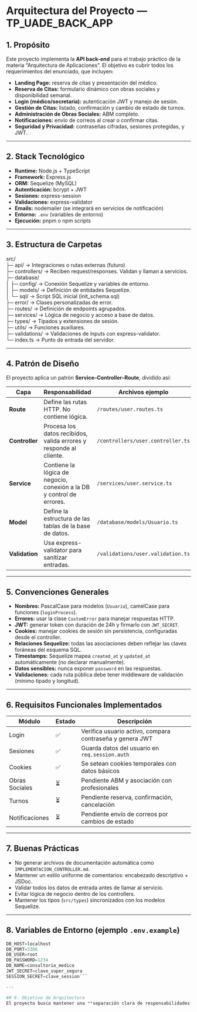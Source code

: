 # Arquitectura del Proyecto — TP_UADE_BACK_APP

## 1. Propósito
Este proyecto implementa la **API back-end** para el trabajo práctico de la materia “Arquitectura de Aplicaciones”.
El objetivo es cubrir todos los requerimientos del enunciado, que incluyen:
- **Landing Page:** reserva de citas y presentación del médico.
- **Reserva de Citas:** formulario dinámico con obras sociales y disponibilidad semanal.
- **Login (médico/secretaria):** autenticación JWT y manejo de sesión.
- **Gestión de Citas:** listado, confirmación y cambio de estado de turnos.
- **Administración de Obras Sociales:** ABM completo.
- **Notificaciones:** envío de correos al crear o confirmar citas.
- **Seguridad y Privacidad:** contraseñas cifradas, sesiones protegidas, y JWT.

---

## 2. Stack Tecnológico
- **Runtime:** Node.js + TypeScript
- **Framework:** Express.js
- **ORM:** Sequelize (MySQL)
- **Autenticación:** bcrypt + JWT
- **Sesiones:** express-session
- **Validaciones:** express-validator
- **Emails:** nodemailer (se integrará en servicios de notificación)
- **Entorno:** `.env` (variables de entorno)
- **Ejecución:** pnpm o npm scripts

---

## 3. Estructura de Carpetas
src/  
├─ api/ → Integraciones o rutas externas (futuro)  
├─ controllers/ → Reciben request/responses. Validan y llaman a servicios.  
├─ database/  
│ ├─ config/ → Conexión Sequelize y variables de entorno.  
│ ├─ models/ → Definición de entidades Sequelize.  
│ └─ sql/ → Script SQL inicial (init\_schema.sql)  
├─ error/ → Clases personalizadas de error.  
├─ routes/ → Definición de endpoints agrupados.  
├─ services/ → Lógica de negocio y acceso a base de datos.  
├─ types/ → Tipados y extensiones de sesión.  
├─ utils/ → Funciones auxiliares.  
├─ validations/ → Validaciones de inputs con express-validator.  
└─ index.ts → Punto de entrada del servidor.


---

## 4. Patrón de Diseño
El proyecto aplica un patrón **Service–Controller–Route**, dividido así:

| Capa | Responsabilidad | Archivos ejemplo |
|------|-----------------|------------------|
| **Route** | Define las rutas HTTP. No contiene lógica. | `/routes/user.routes.ts` |
| **Controller** | Procesa los datos recibidos, valida errores y responde al cliente. | `/controllers/user.controller.ts` |
| **Service** | Contiene la lógica de negocio, conexión a la DB y control de errores. | `/services/user.service.ts` |
| **Model** | Define la estructura de las tablas de la base de datos. | `/database/models/Usuario.ts` |
| **Validation** | Usa express-validator para sanitizar entradas. | `/validations/user.validation.ts` |

---

## 5. Convenciones Generales
- **Nombres:** PascalCase para modelos (`Usuario`), camelCase para funciones (`loginProcess`).
- **Errores:** usar la clase `CustomError` para manejar respuestas HTTP.
- **JWT:** generar token con duración de 24h y firmarlo con `JWT_SECRET`.
- **Cookies:** manejar cookies de sesión sin persistencia, configuradas desde el controller.
- **Relaciones Sequelize:** todas las asociaciones deben reflejar las claves foráneas del esquema SQL.
- **Timestamps:** Sequelize mapea `created_at` y `updated_at` automáticamente (no declarar manualmente).
- **Datos sensibles:** nunca exponer `password` en las respuestas.
- **Validaciones:** cada ruta pública debe tener middleware de validación (mínimo tipado y longitud).

---

## 6. Requisitos Funcionales Implementados
| Módulo | Estado | Descripción |
|--------|---------|-------------|
| Login | ✅ | Verifica usuario activo, compara contraseña y genera JWT |
| Sesiones | ✅ | Guarda datos del usuario en `req.session.auth` |
| Cookies | ✅ | Se setean cookies temporales con datos básicos |
| Obras Sociales | ⏳ | Pendiente ABM y asociación con profesionales |
| Turnos | ⏳ | Pendiente reserva, confirmación, cancelación |
| Notificaciones | ⏳ | Pendiente envío de correos por cambios de estado |

---

## 7. Buenas Prácticas
- No generar archivos de documentación automática como `IMPLEMENTACION_CONTROLLER.md`.
- Mantener un estilo uniforme de comentarios: encabezado descriptivo + JSDoc.
- Validar todos los datos de entrada antes de llamar al servicio.
- Evitar lógica de negocio dentro de los controllers.
- Mantener los tipos (`src/types`) sincronizados con los modelos Sequelize.

---

## 8. Variables de Entorno (ejemplo `.env.example`)
```py
DB_HOST=localhost
DB_PORT=3306
DB_USER=root
DB_PASSWORD=1234
DB_NAME=consultorio_medico
JWT_SECRET=clave_super_segura
SESSION_SECRET=clave_session```

---

## 9. Objetivo de Arquitectura
El proyecto busca mantener una **separación clara de responsabilidades**, un código **tipado, modular y escalable**, cumpliendo con los principios **SOLID** básicos dentro del contexto académico.
